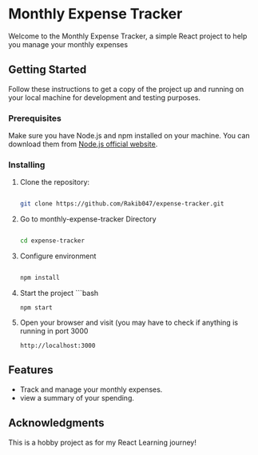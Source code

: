 # Monthly Expense Tracker 

Welcome to the Monthly Expense Tracker, a simple React project to help you manage your monthly expenses

## Getting Started

Follow these instructions to get a copy of the project up and running on your local machine for development and testing purposes.

### Prerequisites

Make sure you have Node.js and npm installed on your machine. You can download them from [Node.js official website](https://nodejs.org/).

### Installing

1. Clone the repository:
   ```bash
   
   git clone https://github.com/Rakib047/expense-tracker.git
2. Go to monthly-expense-tracker Directory
      ```bash
      
      cd expense-tracker
3. Configure environment
      ```bash
      
      npm install
4. Start the project
       ```bash
   
       npm start
5. Open your browser and visit (you may have to check if anything is running in port 3000
       
      
       http://localhost:3000

## Features
- Track and manage your monthly expenses.
- view a summary of your spending.


## Acknowledgments
This is a hobby project as for my React Learning journey!
